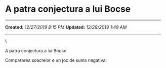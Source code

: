 A patra conjectura a lui Bocse
==============================

  -------------- ----------------------
  **Created:**   *12/27/2019 8:15 PM*
  **Updated:**   *12/28/2019 1:49 AM*
  -------------- ----------------------

\

A patra conjectura a lui Bocse

Compararea soacrelor e un joc de suma negativa.

 

